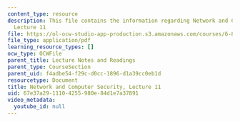 ```yaml
---
content_type: resource
description: This file contains the information regarding Network and Computer Security,
  Lecture 11
file: https://ol-ocw-studio-app-production.s3.amazonaws.com/courses/6-857-network-and-computer-security-spring-2014/67e37a2911104255980e84d1e7a37891_MIT6_857S14_Lec11.pdf
file_type: application/pdf
learning_resource_types: []
ocw_type: OCWFile
parent_title: Lecture Notes and Readings
parent_type: CourseSection
parent_uid: f4adbe54-f29c-d0cc-1896-d1a39cc0eb1d
resourcetype: Document
title: Network and Computer Security, Lecture 11
uid: 67e37a29-1110-4255-980e-84d1e7a37891
video_metadata:
  youtube_id: null
---
```

